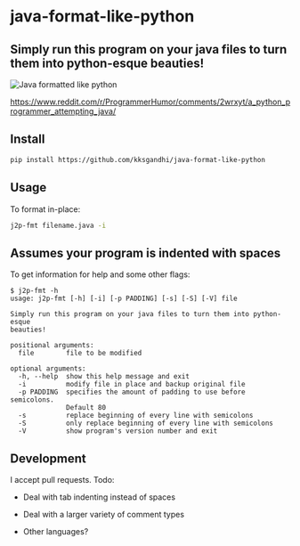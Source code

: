# java-format-like-python

## Simply run this program on your java files to turn them into python-esque beauties!

![Java formatted like python](https://i.imgur.com/wG51k7v.png)

<https://www.reddit.com/r/ProgrammerHumor/comments/2wrxyt/a_python_programmer_attempting_java/>

## Install

```sh
pip install https://github.com/kksgandhi/java-format-like-python
```

<!-- or, pip install java-format-like-python after being published on pypi -->

## Usage

To format in-place:

```sh
j2p-fmt filename.java -i
```

## Assumes your program is indented with spaces

To get information for help  and some other flags:

```shellsession
$ j2p-fmt -h
usage: j2p-fmt [-h] [-i] [-p PADDING] [-s] [-S] [-V] file

Simply run this program on your java files to turn them into python-esque
beauties!

positional arguments:
  file        file to be modified

optional arguments:
  -h, --help  show this help message and exit
  -i          modify file in place and backup original file
  -p PADDING  specifies the amount of padding to use before semicolons.
              Default 80
  -s          replace beginning of every line with semicolons
  -S          only replace beginning of every line with semicolons
  -V          show program's version number and exit

```

## Development

I accept pull requests. Todo:

* Deal with tab indenting instead of spaces

* Deal with a larger variety of comment types

* Other languages?
